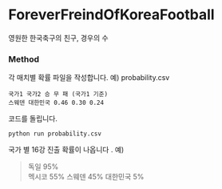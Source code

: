 # ForeverFreindOfKoreaFootball
영원한 한국축구의 친구, 경우의 수

### Method
각 매치별 확률 파일을 작성합니다. 
예) probability.csv
```csv
국가1 국가2 승 무 패 (국가1 기준)
스웨덴 대한민국 0.46 0.30 0.24
```

코드를 돌립니다.
```shell
python run probability.csv
```
국가 별 16강 진출 확률이 나옵니다 .
예)
> 독일 95%  
> 멕시코 55%
> 스웨덴 45%
> 대한민국 5%
